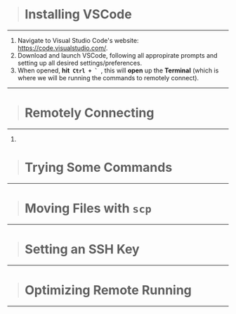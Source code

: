 > # **Installing VSCode**
---
1. Navigate to Visual Studio Code's website: https://code.visualstudio.com/.
2. Download and launch VSCode, following all appropirate prompts and setting up all desired settings/preferences.
3. When opened, **hit &nbsp;``Ctrl + ` ``**, this will **open** up the **Terminal** (which is where we will be running the commands to remotely connect).
---

> # **Remotely Connecting**
---
1. 

> # **Trying Some Commands**
---

> # **Moving Files with `scp`**
---

> # **Setting an SSH Key**
---

> # **Optimizing Remote Running**
---
